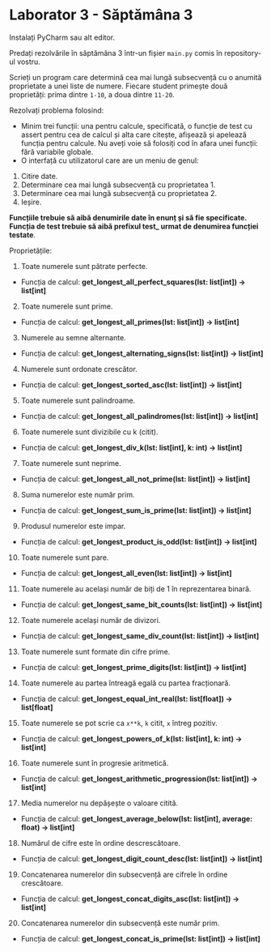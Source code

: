 # Laborator 3 - Săptămâna 3

Instalați PyCharm sau alt editor.

Predați rezolvările în săptămâna 3 într-un fișier `main.py` comis în repository-ul vostru.

Scrieți un program care determină cea mai lungă subsecvență cu o anumită proprietate a unei liste de numere. Fiecare student primește două proprietăți: prima dintre `1-10`, a doua dintre `11-20`.

Rezolvați problema folosind: 
-	Minim trei funcții: una pentru calcule, specificată, o funcție de test cu assert pentru cea de calcul și alta care citește, afișează și apelează funcția pentru calcule. Nu aveți voie să folosiți cod în afara unei funcții: fără variabile globale.  
-	O interfață cu utilizatorul care are un meniu de genul:
1. Citire date.
2. Determinare cea mai lungă subsecvență cu proprietatea 1.
3. Determinare cea mai lungă subsecvență cu proprietatea 2.
4. Ieșire.

**Funcțiile trebuie să aibă denumirile date în enunț și să fie specificate. Funcția de test trebuie să aibă prefixul test_ urmat de denumirea funcției testate**. 

Proprietățile:

1. Toate numerele sunt pătrate perfecte.
  - Funcția de calcul: **get_longest_all_perfect_squares(lst: list[int]) -> list[int]**
2. Toate numerele sunt prime.
  - Funcția de calcul: **get_longest_all_primes(lst: list[int]) -> list[int]**
3. Numerele au semne alternante.
  - Funcția de calcul: **get_longest_alternating_signs(lst: list[int]) -> list[int]**
4. Numerele sunt ordonate crescător.
  - Funcția de calcul: **get_longest_sorted_asc(lst: list[int]) -> list[int]**
5. Toate numerele sunt palindroame.
  - Funcția de calcul: **get_longest_all_palindromes(lst: list[int]) -> list[int]**
6. Toate numerele sunt divizibile cu k (citit).
  - Funcția de calcul: **get_longest_div_k(lst: list[int], k: int) -> list[int]**
7. Toate numerele sunt neprime.
  - Funcția de calcul: **get_longest_all_not_prime(lst: list[int]) -> list[int]**
8. Suma numerelor este număr prim.
  - Funcția de calcul: **get_longest_sum_is_prime(lst: list[int]) -> list[int]**
9. Produsul numerelor este impar.
  - Funcția de calcul: **get_longest_product_is_odd(lst: list[int]) -> list[int]**
10.	Toate numerele sunt pare.
  - Funcția de calcul: **get_longest_all_even(lst: list[int]) -> list[int]**
11.	Toate numerele au același număr de biți de 1 în reprezentarea binară.
  - Funcția de calcul: **get_longest_same_bit_counts(lst: list[int]) -> list[int]**
12.	Toate numerele același număr de divizori.
  - Funcția de calcul: **get_longest_same_div_count(lst: list[int]) -> list[int]**
13.	Toate numerele sunt formate din cifre prime.
  - Funcția de calcul: **get_longest_prime_digits(lst: list[int]) -> list[int]**
14.	Toate numerele au partea întreagă egală cu partea fracționară.
  - Funcția de calcul: **get_longest_equal_int_real(lst: list[float]) -> list[float]**
15.	Toate numerele se pot scrie ca `x**k`, `k` citit, `x` întreg pozitiv.
  - Funcția de calcul: **get_longest_powers_of_k(lst: list[int], k: int) -> list[int]**
16.	Toate numerele sunt în progresie aritmetică.
  - Funcția de calcul: **get_longest_arithmetic_progression(lst: list[int]) -> list[int]**
17.	Media numerelor nu depășește o valoare citită.
  - Funcția de calcul: **get_longest_average_below(lst: list[int], average: float) -> list[int]**
18.	Numărul de cifre este în ordine descrescătoare.
  - Funcția de calcul: **get_longest_digit_count_desc(lst: list[int]) -> list[int]**
19.	Concatenarea numerelor din subsecvență are cifrele în ordine crescătoare.
  - Funcția de calcul: **get_longest_concat_digits_asc(lst: list[int]) -> list[int]**
20.	Concatenarea numerelor din subsecvență este număr prim.
  - Funcția de calcul: **get_longest_concat_is_prime(lst: list[int]) -> list[int]**
